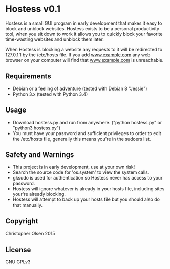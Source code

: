 # Hostess v0.1

Hostess is a small GUI program in early development that makes it easy to block and unblock websites.  Hostess exists to be a personal productivity tool, when you sit down to work it allows you to quickly block your favorite time-wasting websites and unblock them later.

When Hostess is blocking a website any requests to it will be redirected to 127.0.1.1 by the /etc/hosts file.  If you add www.example.com any web browser on your computer will find that www.example.com is unreachable.

## Requirements
* Debian or a feeling of adventure (tested with Debian 8 "Jessie")
* Python 3.x (tested with Python 3.4)

## Usage
* Download hostess.py and run from anywhere. ("python hostess.py" or "python3 hostess.py")
* You must have your password and sufficient privileges to order to edit the /etc/hosts file, generally this means you're in the sudoers list.

## Safety and Warnings
* This project is in early development, use at your own risk!
* Search the source code for 'os.system' to view the system calls.
* gksudo is used for authentication so Hostess never has access to your password.
* Hostess will ignore whatever is already in your hosts file, including sites your're already blocking.
* Hostess will attempt to back up your hosts file but you should also do that manually.

## Copyright
Christopher Olsen 2015

## License
GNU GPLv3
